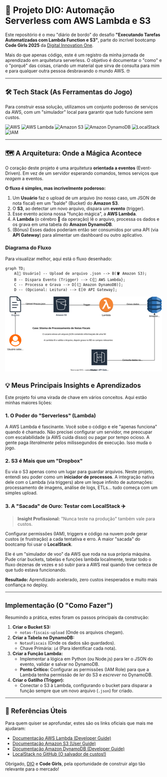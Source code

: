 # 🚀 Projeto DIO: Automação Serverless com AWS Lambda e S3

Este repositório é o meu "diário de bordo" do desafio **"Executando Tarefas Automatizadas com Lambda Function e S3"**, parte do incrível bootcamp **Code Girls 2025** da [Digital Innovation One](https://dio.me/).

Mais do que apenas código, este é um registro da minha jornada de aprendizado em arquitetura serverless. O objetivo é documentar o "como" e o "porquê" das coisas, criando um material que sirva de consulta para mim e para qualquer outra pessoa desbravando o mundo AWS. 🤓

---

## 🛠️ Tech Stack (As Ferramentas do Jogo)

Para construir essa solução, utilizamos um conjunto poderoso de serviços da AWS, com um "simulador" local para garantir que tudo funcione sem custos.

![AWS](https://img.shields.io/badge/AWS-232F3E?style=for-the-badge&logo=amazon-aws&logoColor=white)
![AWS Lambda](https://img.shields.io/badge/AWS%20Lambda-FF9900?style=for-the-badge&logo=aws-lambda&logoColor=white)
![Amazon S3](https://img.shields.io/badge/Amazon%20S3-569A31?style=for-the-badge&logo=amazon-s3&logoColor=white)
![Amazon DynamoDB](https://img.shields.io/badge/Amazon%20DynamoDB-4053D6?style=for-the-badge&logo=amazon-dynamodb&logoColor=white)
![LocalStack](https://img.shields.io/badge/LocalStack-E49434?style=for-the-badge&logo=localstack&logoColor=white)
![IAM](https://img.shields.io/badge/AWS%20IAM-F8991D?style=for-the-badge&logo=amazon-aws&logoColor=white)

---

## 🗺️ A Arquitetura: Onde a Mágica Acontece

O coração deste projeto é uma arquitetura **orientada a eventos** (Event-Driven). Em vez de um servidor esperando comandos, temos serviços que *reagem* a eventos.

**O fluxo é simples, mas incrivelmente poderoso:**

1.  Um **Usuário** faz o upload de um arquivo (no nosso caso, um JSON de nota fiscal) em um "balde" (Bucket) do **Amazon S3**.
2.  O **S3**, ao detectar um novo arquivo, dispara um **evento** (trigger).
3.  Esse evento aciona nossa "função mágica", a **AWS Lambda**.
4.  A **Lambda** (o cérebro 🧠 da operação) lê o arquivo, processa os dados e os grava em uma tabela do **Amazon DynamoDB**.
5.  (Bônus) Esses dados poderiam então ser consumidos por uma API (via **API Gateway**) para alimentar um dashboard ou outro aplicativo.

### Diagrama do Fluxo

Para visualizar melhor, aqui está o fluxo desenhado:

```mermaid
graph TD;
    A[👤 Usuário] -- Upload de arquivo .json --> B(🪣 Amazon S3);
    B -- Dispara Evento (Trigger) --> C{🧠 AWS Lambda};
    C -- Processa e Grava --> D[(🧾 Amazon DynamoDB)];
    D -- (Opcional: Leitura) --> E[🌐 API Gateway];
```

![Diagrama da Arquitetura](./image/sistema-processo-nf.drawio.svg)


## 💡 Meus Principais Insights e Aprendizados

Este projeto foi uma virada de chave em vários conceitos. Aqui estão minhas maiores lições:

### 1. O Poder do "Serverless" (Lambda)
A AWS Lambda é fascinante. Você sobe o código e ele "apenas funciona" quando é chamado. Não precisei configurar um servidor, me preocupar com escalabilidade (a AWS cuida disso) ou pagar por tempo ocioso. A gente paga *literalmente* pelos milissegundos de execução. Isso muda o jogo.

### 2. S3 é Mais que um "Dropbox"
Eu via o S3 apenas como um lugar para guardar arquivos. Neste projeto, entendi seu poder como um **iniciador de processos**. A integração nativa dele com o Lambda (via triggers) abre um leque infinito de automações: processamento de imagens, análise de logs, ETLs... tudo começa com um simples upload.

### 3. A "Sacada" de Ouro: Testar com LocalStack ✈️
> **Insight Profissional:** "Nunca teste na produção" também vale para custos.

Configurar permissões (IAM), triggers e código na nuvem pode gerar custos (e frustração) a cada tentativa e erro. A maior "sacada" do bootcamp foi usar o **LocalStack**.

Ele é um "simulador de voo" da AWS que roda na sua própria máquina. Pude criar buckets, tabelas e funções lambda localmente, testar todo o fluxo dezenas de vezes e só subir para a AWS real quando tive certeza de que tudo estava funcionando.

**Resultado:** Aprendizado acelerado, zero custos inesperados e muito mais confiança no deploy.

---

## Implementação (O "Como Fazer")

Resumindo a prática, estes foram os passos principais da construção:

1.  **Criar o Bucket S3:**
    * `notas-fiscais-upload` (Onde os arquivos chegam).
2.  **Criar a Tabela no DynamoDB:**
    * `NotasFiscais` (Onde os dados são guardados).
    * Chave Primária: `id` (Para identificar cada nota).
3.  **Criar a Função Lambda:**
    * Implementar a lógica em Python (ou Node.js) para ler o JSON do evento, validar e salvar no DynamoDB.
    * **Ponto Crítico:** Configurar as permissões (IAM Role) para que a Lambda tenha permissão de *ler* do S3 e *escrever* no DynamoDB.
4.  **Criar o Gatilho (Trigger):**
    * Conectar o S3 à Lambda, configurando o bucket para disparar a função sempre que um novo arquivo (`.json`) for criado.

---

## 🔗 Referências Úteis

Para quem quiser se aprofundar, estes são os links oficiais que mais me ajudaram:

* [Documentação AWS Lambda (Developer Guide)](https://docs.aws.amazon.com/lambda/latest/dg/welcome.html)
* [Documentação Amazon S3 (User Guide)](https://docs.aws.amazon.com/AmazonS3/latest/userguide/Welcome.html)
* [Documentação Amazon DynamoDB (Developer Guide)](https://docs.aws.amazon.com/amazondynamodb/latest/developerguide/Welcome.html)
* [LocalStack no GitHub (O salvador de custos!)](https://github.com/localstack/localstack)

Obrigado, [DIO](https://dio.me/) e **Code Girls**, pela oportunidade de construir algo tão relevante para o mercado!